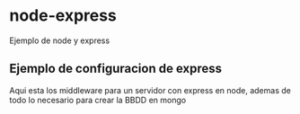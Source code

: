 # node-express
Ejemplo de node y express
## Ejemplo de configuracion de express
Aqui esta los middleware para un servidor con express en node, ademas de todo lo necesario para crear la BBDD en mongo
